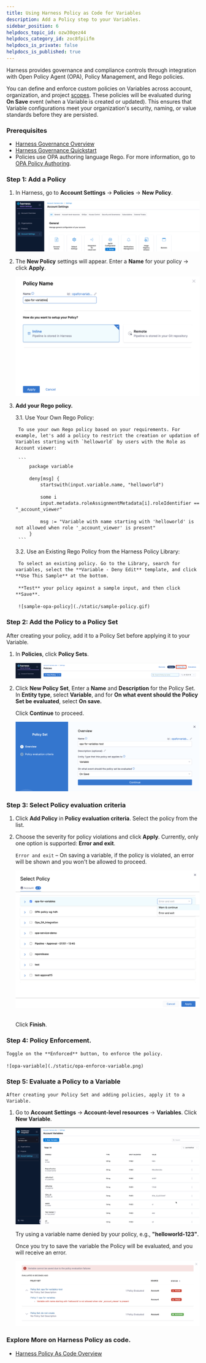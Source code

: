 ```yaml
---
title: Using Harness Policy as Code for Variables
description: Add a Policy step to your Variables.
sidebar_position: 6
helpdocs_topic_id: ozw30qez44
helpdocs_category_id: zoc8fpiifm
helpdocs_is_private: false
helpdocs_is_published: true
---
```


Harness provides governance and compliance controls through integration with Open Policy Agent (OPA), Policy Management, and Rego policies.

You can define and enforce custom policies on Variables across account, organization, and project [scopes](https://developer.harness.io/docs/platform/role-based-access-control/rbac-in-harness#permissions-hierarchy-scopes). These policies will be evaluated during **On Save** event (when a Variable is created or updated). This ensures that Variable configurations meet your organization's security, naming, or value standards before they are persisted.

### Prerequisites

* [Harness Governance Overview](/docs/platform/governance/policy-as-code/harness-governance-overview)
* [Harness Governance Quickstart](/docs/platform/governance/policy-as-code/harness-governance-quickstart)
* Policies use OPA authoring language Rego. For more information, go to [OPA Policy Authoring](https://academy.styra.com/courses/opa-rego).

### Step 1: Add a Policy 

1. In Harness, go to **Account Settings** → **Policies** → **New Policy**.

    ![opa-navigation](./static/opa-navigation.gif)

2. The **New Policy** settings will appear. Enter a **Name** for your policy → click **Apply**.

    ![opa-variable](./static/opa-for-variables.png)

3. **Add your Rego policy.**

    3.1. Use Your Own Rego Policy: 
        
        To use your own Rego policy based on your requirements. For example, let's add a policy to restrict the creation or updation of Variables starting with `helloworld` by users with the Role as Account viewer:

        ```
            package variable

            deny[msg] {
                startswith(input.variable.name, "helloworld")

                some i
                input.metadata.roleAssignmentMetadata[i].roleIdentifier == "_account_viewer"
    
                msg := "Variable with name starting with 'helloworld' is not allowed when role '_account_viewer' is present"
            }
        ```
    3.2.  Use an Existing Rego Policy from the Harness Policy Library:

        To select an existing policy. Go to the Library, search for variables, select the **Variable - Deny Edit** template, and click **Use This Sample** at the bottom. 
        
        **Test** your policy against a sample input, and then click **Save**.

        ![sample-opa-policy](./static/sample-policy.gif)

### Step 2: Add the Policy to a Policy Set

After creating your policy, add it to a Policy Set before applying it to your Variable.

1. In **Policies**, click **Policy Sets**.

   ![opa-select-policy-sets](./static/opa-select-policy-sets.png) 

2. Click **New Policy Set**, Enter a **Name** and **Description** for the Policy Set. In **Entity type**, select **Variable**, and for **On what event should the Policy Set be evaluated**, select **On save.**

    Click **Continue** to proceed.

   ![opa-variable-setting](./static/select-entitiy-variables.png)

### Step 3: Select Policy evaluation criteria

1. Click **Add Policy** in **Policy evaluation criteria**. Select the policy from the list.

2. Choose the severity for policy violations and click **Apply**. Currently, only one option is supported: **Error and exit**.

    `Error and exit` – On saving a variable, if the policy is violated, an error will be shown and you won't be allowed to proceed.

    ![select-opa-policy](./static/select-opa-for-variable.png) 
    
    Click **Finish**.

### Step 4: Policy Enforcement.

    Toggle on the **Enforced** button, to enforce the policy.

    ![opa-variable](./static/opa-enforce-variable.png)

### Step 5: Evaluate a Policy to a Variable

    After creating your Policy Set and adding policies, apply it to a Variable.

1. Go to **Account Settings** → **Account-level resources** → **Variables**. Click **New Variable**.  

    ![new-variable](./static/opa-new-variable.gif)

    Try using a variable name denied by your policy, e.g., **"helloworld-123"**.

    Once you try to save the variable the Policy will be evaluated, and you will receive an error.

    ![](./static/deny-opa-variable.png)

### Explore More on Harness Policy as code.

* [Harness Policy As Code Overview](/docs/feature-flags/troubleshoot-ff/harness-policy-engine)